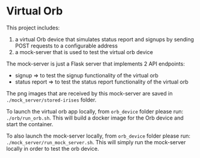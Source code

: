 # Virtual Orb

This project includes:
1) a virtual Orb device that simulates status report and signups by sending POST requests to a configurable address
2) a mock-server that is used to test the virtual orb device


The mock-server is just a Flask server that implements 2 API endpoints:
- signup => to test the signup functionality of the virtual orb
- status report => to test the status report functionality of the virtual orb

The png images that are received by this mock-server are saved in `./mock_server/stored-irises` folder.

To launch the virtual orb app locally, from `orb_device` folder please run:
`./orb/run_orb.sh`. This will build a docker image for the Orb device and start the container. 

To also launch the mock-server locally, from `orb_device` folder  please run:
`./mock_server/run_mock_server.sh`. This will simply run the mock-server locally in order to test the orb device.
